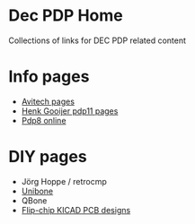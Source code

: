 # Dec PDP Home

Collections of links for DEC PDP related content

# Info pages

- [Avitech pages](http://avitech.com.au/)
- [Henk Gooijer pdp11 pages](https://pdp-11.nl/)
- [Pdp8 online](https://www.pdp8online.com/)

# DIY pages

- Jörg Hoppe / retrocmp
-   [Unibone](http://retrocmp.com/projects/unibone)
-   QBone
- [Flip-chip KICAD PCB designs](https://hackaday.com/2021/11/07/flip-chip-kicad-templates/)
